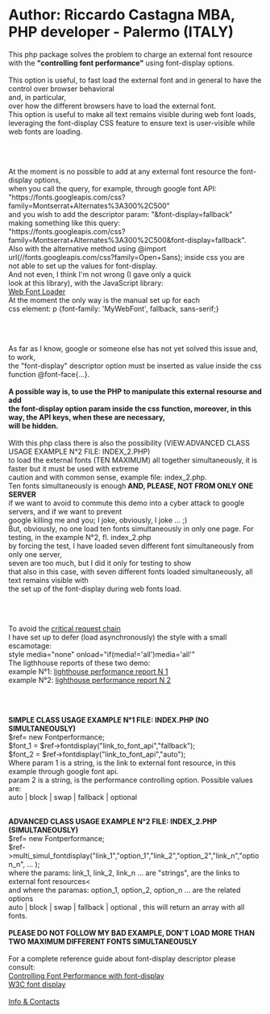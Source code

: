 <h1>Author: Riccardo Castagna MBA, PHP developer - Palermo (ITALY) </h1>
 <p>This php package solves the problem to charge an external font resource<br>                                                 
 with the <strong>"controlling font performance"</strong> using font-display options.<br><br>                                                 
 This option is useful, to fast load the external font and in general to have the control over browser behavioral<br>        
 and, in particular,<br> over how the different browsers have to load the external font.<br>                                     
 This option is useful to make all text remains visible during web font loads,<br>                                           
 leveraging the font-display CSS feature to ensure text is user-visible while web fonts are loading.</p><br><br>                     
 <p>At the moment is no possible to add at any external font resource the font-display options,<br>                             
 when you call the query, for example, through google font API:<br>                                                          
 "https://fonts.googleapis.com/css?family=Montserrat+Alternates%3A300%2C500"<br>                                             
 and you wish to add the descriptor param: "&font-display=fallback"<br>                                                      
 making something like this query:<br>                                                                                       
 "https://fonts.googleapis.com/css?family=Montserrat+Alternates%3A300%2C500&font-display=fallback".<br>                      
 Also with the alternative method using @import url(//fonts.googleapis.com/css?family=Open+Sans); inside css you are<br>     
 not able to set up the values for font-display.<br> And not even, I think I'm not wrong (I gave only a quick<br>                
 look at this library), with the JavaScript library:<br>                                                                     
 <a href="https://developers.google.com/fonts/docs/webfont_loader">Web Font Loader </a><br>                                                
 At the moment the only way is the manual set up for each<br>                                                                
 css element: p {font-family: 'MyWebFont', fallback, sans-serif;}</p><br><br>                                                        
 <p>As far as I know, google or someone else has not yet solved this issue and, to work,<br>                                    
 the "font-display" descriptor option must be inserted as value inside the css function @font-face{...}.<br><br>
 <strong> A possible way is, to use the PHP to manipulate this external resourse and add<br>                                          
 the font-display option param inside the css function, moreover, in this way, the API keys, when these are necessary,<br>   
 will be hidden.</strong><br><br>                                                                                                         With this php class there is also the possibility (VIEW:ADVANCED CLASS USAGE EXAMPLE N&deg;2 FILE: INDEX_2.PHP)<br>             
 to load the external fonts (TEN MAXIMUM) all together simultaneously, it is faster but it must be used with extreme<br>     
 caution and with common sense, example file: index_2.php.<br>                                                               
 Ten fonts simultaneously is enough<strong> AND, PLEASE, NOT FROM ONLY ONE SERVER</strong><br> if we                                       want to avoid to commute this demo into a cyber attack to google servers, and if we want to prevent<br>                     
 google killing me and you; I joke, obviously, I joke ... ;)<br>                                                             
 But, obviously, no one load ten fonts simultaneously in only one page. For testing, in the example N&deg;2, fl. index_2.php<br> 
 by forcing the test, I have loaded seven different font simultaneously from only one server,<br>                            
 seven are too much, but I did it only for testing to show<br>                                                               
 that also in this case, with seven different fonts loaded simultaneously, all text remains visible with<br>                 
 the set up of the font-display during web fonts load.</p><br><br>
 
 <p>To avoid the <a href="https://developers.google.com/web/tools/lighthouse/audits/critical-request-chains">critical request chain</a><br>  
 I have set up to defer (load asynchronously) the style with a small escamotage:<br>                                         
 style media="none" onload="if(media!='all')media='all'"<br>                                                              
 The ligthhouse reports of these two demo:<br>
 example N&deg;1: <a href="https://googlechrome.github.io/lighthouse/viewer/?gist=2ab2a3c0e95f3d8994e1e1cf20171941">lighthouse performance report N 1</a><br>                                          
 example N&deg;2: <a href="https://googlechrome.github.io/lighthouse/viewer/?gist=798a57975a8555b6417a09446ce50b09">lighthouse performance report N 2</a></p><br><br>                                                                                                                       
                                                                                                                         
<p><strong> SIMPLE CLASS USAGE EXAMPLE N&deg;1 FILE: INDEX.PHP (NO SIMULTANEOUSLY)</strong><br>                                                      
 $ref= new Fontperformance;<br>                                                                                              
 $font_1 = $ref->fontdisplay("link_to_font_api","fallback");<br>                                                             
 $font_2 = $ref->fontdisplay("link_to_font_api","auto");<br>               
 Where param 1 is a string, is the link to external font resource, in this example through google font api.<br>              
 param 2 is a string, is the performance controlling option. Possible values are:<br>                                        
 auto | block | swap | fallback | optional<br><br>                                                                               
                                                                                                                         
<strong> ADVANCED CLASS USAGE EXAMPLE N&deg;2 FILE: INDEX_2.PHP (SIMULTANEOUSLY)</strong>          
 $ref= new Fontperformance;                                                                                              
 $ref->multi_simul_fontdisplay("link_1","option_1","link_2","option_2","link_n","option_n", ... );                      
 where the params: link_1, link_2, link_n ... are "strings", are the links to external font resources<                    
 and where the paramas: option_1, option_2, option_n ... are the related options                                         
 auto | block | swap | fallback | optional , this will return an array with all fonts.<br>                                
<strong> PLEASE DO NOT FOLLOW MY BAD EXAMPLE, DON'T LOAD MORE THAN TWO MAXIMUM DIFFERENT FONTS SIMULTANEOUSLY</strong><br><br> 
For a complete reference guide about font-display descriptor please consult:<br> 
<a href="https://developers.google.com/web/updates/2016/02/font-display">Controlling Font Performance with font-display</a><br>
<a href="https://www.w3.org/TR/css-fonts-4/#font-display-font-feature-values">W3C font display</a><br><br>
<a href="https://api.whatsapp.com/send?phone=393315954155">Info & Contacts</a> 
</p> 
